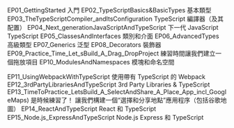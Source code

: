 EP01_GettingStarted                                                         入門
EP02_TypeScriptBasics&BasicTypes                                            基本類型
EP03_TheTypeScriptCompiler_andItsConfiguration                              TypeScript 編譯器（及其配置）
EP04_Next_generationJavaScriptAndTypeScript                                 下一代 JavaScript TypeScript
EP05_ClassesAndInterfaces                                                   類別和介面
EP06_AdvancedTypes                                                          高級類型
EP07_Generics                                                               泛型
EP08_Decorators                                                             裝飾器
EP09_Practice_Time_Let_sBuild_A_Drag_DropProject                            練習時間讓我們建立一個拖放項目
EP10_ModulesAndNamespaces                                                   模塊和命名空間

EP11_UsingWebpackWithTypeScript                                             使用帶有 TypeScript 的 Webpack
EP12_3rdPartyLibrariesAndTypeScript                                         3rd Party Libraries & TypeScript
EP13_TimeToPractice_LetsBuild_A_SelectAndShare_A_Place_App_incl_GoogleMaps) 是時候練習了！ 讓我們構建一個“選擇和分享地點”應用程序（包括谷歌地圖）
EP14_ReactAndTypeScript														React 和 TypeScript
EP15_Node.js_ExpressAndTypeScript											Node.js Express 和 TypeScript